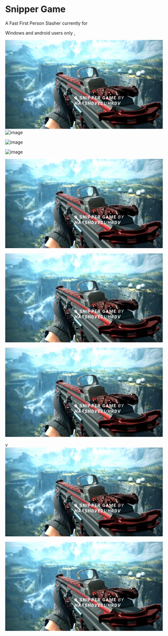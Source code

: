 # Snipper Game 
A Fast First Person Slasher currently for 

Windows  and android users only ,

![image](https://github.com/hrdv10/snipper-game/blob/m/thumbna.png.png)
![image](https://github.com/hrdv10/snipper-game.github.io/blob/m/footage.png)

![image](https://github.com/hrdv10/snipper-game.github.io/blob/m/footage2.png)

![image](https://github.com/hrdv10/snipper-game.github.io/blob/m/footage3.png)

![image](https://github.com/hrdv10/snipper-game/blob/m/thumbna.png.png)

![image](https://github.com/hrdv10/snipper-game/blob/m/thumbna.png.png)

![image](https://github.com/hrdv10/snipper-game/blob/m/thumbna.png.png)

v
![image](https://github.com/hrdv10/snipper-game/blob/m/thumbna.png.png)

![image](https://github.com/hrdv10/snipper-game/blob/m/thumbna.png.png)

